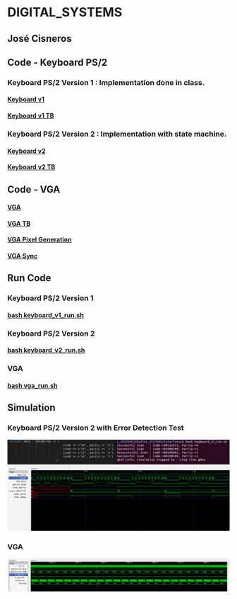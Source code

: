 # DIGITAL_SYSTEMS 
## José Cisneros

## Code - Keyboard PS/2
### Keyboard PS/2 Version 1 : Implementation done in class. 
#### [Keyboard v1](keyboard_v1.vhdl)
#### [Keyboard v1 TB](keyboard_v1_tb.vhdl)
### Keyboard PS/2 Version 2 : Implementation with state machine.
#### [Keyboard v2](keyboard_v2.vhdl)
#### [Keyboard v2 TB](keyboard_v2_tb.vhdl)

## Code - VGA
#### [VGA](vga.vhdl)
#### [VGA TB](vga_tb.vhdl)
#### [VGA Pixel Generation](vga_pixel_generation.vhdl)
#### [VGA Sync](vga_sync.vhdl)


## Run Code
### Keyboard PS/2 Version 1
#### [bash keyboard_v1_run.sh](keyboard_v1_run.sh)
### Keyboard PS/2 Version 2
#### [bash keyboard_v2_run.sh](keyboard_v2_run.sh)
### VGA
#### [bash vga_run.sh](vga_run.sh)

## Simulation
### Keyboard PS/2 Version 2 with Error Detection Test
![Console Output](keyboard_output.png)
![Signals](keyboard_signals.png)
### VGA
![Signals](vga_signals.png)


